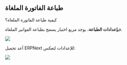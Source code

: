 ## طباعة الفاتورة الملغاة

كيفية طباعة الفاتورة الملغاة؟

في**إعدادات الطباعة**، يوجد مربع اختيار يسمح بطباعة الفواتير الملغاة.

![](https://docs.erpnext.com/files/Kf9D1Q2.png)

أعد تحميل ERPNext للإعدادات لتعكس:

![](https://docs.erpnext.com/files/qFVSpRT.png)